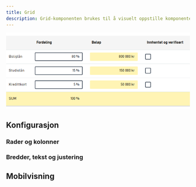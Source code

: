 ```yaml
---
title: Grid
description: Grid-komponenten brukes til å visuelt oppstille komponenter i en tabellvisning
---
```


![Grid](grid.png "Komponenter oppstilt i en Grid")

## Konfigurasjon

### Rader og kolonner

### Bredder, tekst og justering

## Mobilvisning